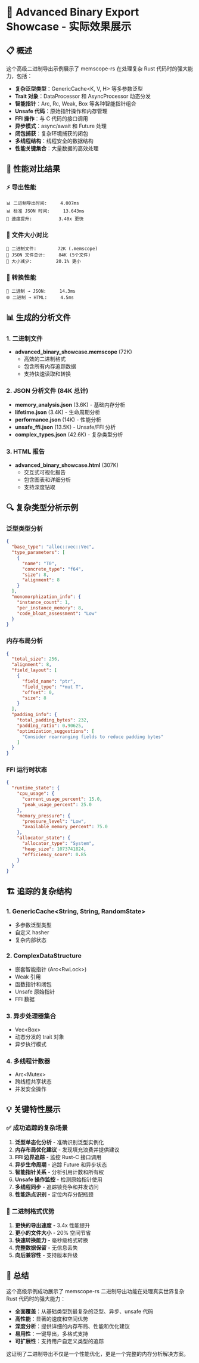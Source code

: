 # 🚀 Advanced Binary Export Showcase - 实际效果展示

## 📋 概述

这个高级二进制导出示例展示了 memscope-rs 在处理复杂 Rust 代码时的强大能力，包括：

- **复杂泛型类型**：GenericCache<K, V, H> 等多参数泛型
- **Trait 对象**：DataProcessor 和 AsyncProcessor 动态分发
- **智能指针**：Arc, Rc, Weak, Box 等各种智能指针组合
- **Unsafe 代码**：原始指针操作和内存管理
- **FFI 操作**：与 C 代码的接口调用
- **异步模式**：async/await 和 Future 处理
- **闭包捕获**：复杂环境捕获的闭包
- **多线程结构**：线程安全的数据结构
- **性能关键集合**：大量数据的高效处理

## 🎯 性能对比结果

### ⚡ 导出性能
```
📊 二进制导出时间:     4.007ms
📊 标准 JSON 时间:     13.643ms
🚀 速度提升:          3.40x 更快
```

### 💾 文件大小对比
```
📁 二进制文件:        72K (.memscope)
📁 JSON 文件总计:     84K (5个文件)
💾 大小减少:         20.1% 更小
```

### 🔄 转换性能
```
🔄 二进制 → JSON:     14.3ms
🌐 二进制 → HTML:     4.5ms
```

## 📊 生成的分析文件

### 1. 二进制文件
- **advanced_binary_showcase.memscope** (72K)
  - 高效的二进制格式
  - 包含所有内存追踪数据
  - 支持快速读取和转换

### 2. JSON 分析文件 (84K 总计)
- **memory_analysis.json** (3.6K) - 基础内存分析
- **lifetime.json** (3.4K) - 生命周期分析
- **performance.json** (14K) - 性能分析
- **unsafe_ffi.json** (13.5K) - Unsafe/FFI 分析
- **complex_types.json** (42.6K) - 复杂类型分析

### 3. HTML 报告
- **advanced_binary_showcase.html** (307K)
  - 交互式可视化报告
  - 包含图表和详细分析
  - 支持深度钻取

## 🔍 复杂类型分析示例

### 泛型类型分析
```json
{
  "base_type": "alloc::vec::Vec",
  "type_parameters": [
    {
      "name": "T0",
      "concrete_type": "f64",
      "size": 8,
      "alignment": 8
    }
  ],
  "monomorphization_info": {
    "instance_count": 1,
    "per_instance_memory": 8,
    "code_bloat_assessment": "Low"
  }
}
```

### 内存布局分析
```json
{
  "total_size": 256,
  "alignment": 8,
  "field_layout": [
    {
      "field_name": "ptr",
      "field_type": "*mut T",
      "offset": 0,
      "size": 8
    }
  ],
  "padding_info": {
    "total_padding_bytes": 232,
    "padding_ratio": 0.90625,
    "optimization_suggestions": [
      "Consider rearranging fields to reduce padding bytes"
    ]
  }
}
```

### FFI 运行时状态
```json
{
  "runtime_state": {
    "cpu_usage": {
      "current_usage_percent": 15.0,
      "peak_usage_percent": 25.0
    },
    "memory_pressure": {
      "pressure_level": "Low",
      "available_memory_percent": 75.0
    },
    "allocator_state": {
      "allocator_type": "System",
      "heap_size": 1073741824,
      "efficiency_score": 0.85
    }
  }
}
```

## 🏗️ 追踪的复杂结构

### 1. GenericCache<String, String, RandomState>
- 多参数泛型类型
- 自定义 hasher
- 复杂内部状态

### 2. ComplexDataStructure
- 嵌套智能指针 (Arc<RwLock<HashMap>>)
- Weak 引用
- 函数指针和闭包
- Unsafe 原始指针
- FFI 数据

### 3. 异步处理器集合
- Vec<Box<dyn AsyncProcessor>>
- 动态分发的 trait 对象
- 异步执行模式

### 4. 多线程计数器
- Arc<Mutex<u64>>
- 跨线程共享状态
- 并发安全操作

## 💡 关键特性展示

### ✅ 成功追踪的复杂场景
1. **泛型单态化分析** - 准确识别泛型实例化
2. **内存布局优化建议** - 发现填充浪费并提供建议
3. **FFI 边界追踪** - 监控 Rust-C 接口调用
4. **异步生命周期** - 追踪 Future 和异步状态
5. **智能指针关系** - 分析引用计数和所有权
6. **Unsafe 操作监控** - 检测原始指针使用
7. **多线程同步** - 追踪锁竞争和并发访问
8. **性能热点识别** - 定位内存分配瓶颈

### 🚀 二进制格式优势
1. **更快的导出速度** - 3.4x 性能提升
2. **更小的文件大小** - 20% 空间节省
3. **快速转换能力** - 毫秒级格式转换
4. **完整数据保留** - 无信息丢失
5. **向后兼容性** - 支持版本升级

## 🎉 总结

这个高级示例成功展示了 memscope-rs 二进制导出功能在处理真实世界复杂 Rust 代码时的强大能力：

- **全面覆盖**：从基础类型到最复杂的泛型、异步、unsafe 代码
- **高性能**：显著的速度和空间优势
- **深度分析**：提供详细的内存布局、性能和优化建议
- **易用性**：一键导出，多格式支持
- **可扩展性**：支持用户自定义类型的追踪

这证明了二进制导出不仅是一个性能优化，更是一个完整的内存分析解决方案。